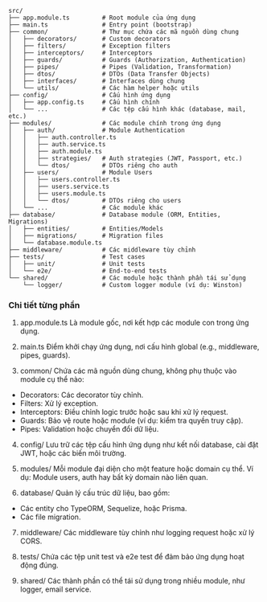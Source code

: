 ```
src/
├── app.module.ts         # Root module của ứng dụng
├── main.ts               # Entry point (bootstrap)
├── common/               # Thư mục chứa các mã nguồn dùng chung
│   ├── decorators/       # Custom decorators
│   ├── filters/          # Exception filters
│   ├── interceptors/     # Interceptors
│   ├── guards/           # Guards (Authorization, Authentication)
│   ├── pipes/            # Pipes (Validation, Transformation)
│   ├── dtos/             # DTOs (Data Transfer Objects)
│   ├── interfaces/       # Interfaces dùng chung
│   └── utils/            # Các hàm helper hoặc utils
├── config/               # Cấu hình ứng dụng
│   ├── app.config.ts     # Cấu hình chính
│   └── ...               # Các tệp cấu hình khác (database, mail, etc.)
├── modules/              # Các module chính trong ứng dụng
│   ├── auth/             # Module Authentication
│   │   ├── auth.controller.ts
│   │   ├── auth.service.ts
│   │   ├── auth.module.ts
│   │   ├── strategies/   # Auth strategies (JWT, Passport, etc.)
│   │   └── dtos/         # DTOs riêng cho auth
│   ├── users/            # Module Users
│   │   ├── users.controller.ts
│   │   ├── users.service.ts
│   │   ├── users.module.ts
│   │   └── dtos/         # DTOs riêng cho users
│   └── ...               # Các module khác
├── database/             # Database module (ORM, Entities, Migrations)
│   ├── entities/         # Entities/Models
│   ├── migrations/       # Migration files
│   └── database.module.ts
├── middleware/           # Các middleware tùy chỉnh
├── tests/                # Test cases
│   ├── unit/             # Unit tests
│   └── e2e/              # End-to-end tests
└── shared/               # Các module hoặc thành phần tái sử dụng
    └── logger/           # Custom logger module (ví dụ: Winston)
```

### Chi tiết từng phần

1. app.module.ts
   Là module gốc, nơi kết hợp các module con trong ứng dụng.

2. main.ts
   Điểm khởi chạy ứng dụng, nơi cấu hình global (e.g., middleware, pipes, guards).

3. common/
   Chứa các mã nguồn dùng chung, không phụ thuộc vào module cụ thể nào:

- Decorators: Các decorator tùy chỉnh.
- Filters: Xử lý exception.
- Interceptors: Điều chỉnh logic trước hoặc sau khi xử lý request.
- Guards: Bảo vệ route hoặc module (ví dụ: kiểm tra quyền truy cập).
- Pipes: Validation hoặc chuyển đổi dữ liệu.

4. config/
   Lưu trữ các tệp cấu hình ứng dụng như kết nối database, cài đặt JWT, hoặc các biến môi trường.

5. modules/
   Mỗi module đại diện cho một feature hoặc domain cụ thể.
   Ví dụ: Module users, auth hay bất kỳ domain nào liên quan.

6. database/
   Quản lý cấu trúc dữ liệu, bao gồm:

- Các entity cho TypeORM, Sequelize, hoặc Prisma.
- Các file migration.

7. middleware/
   Các middleware tùy chỉnh như logging request hoặc xử lý CORS.

8. tests/
   Chứa các tệp unit test và e2e test để đảm bảo ứng dụng hoạt động đúng.

9. shared/
   Các thành phần có thể tái sử dụng trong nhiều module, như logger, email service.

